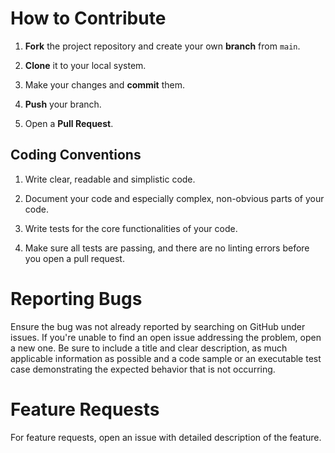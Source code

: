 # How to Contribute

1. **Fork** the project repository and create your own **branch** from `main`.

2. **Clone** it to your local system.

3. Make your changes and **commit** them.

4. **Push** your branch.

5. Open a **Pull Request**.

## Coding Conventions

1. Write clear, readable and simplistic code.

2. Document your code and especially complex, non-obvious parts of your code.

3. Write tests for the core functionalities of your code.

4. Make sure all tests are passing, and there are no linting errors before you open a pull request.

# Reporting Bugs

Ensure the bug was not already reported by searching on GitHub under issues. If you're unable to find an open issue
addressing the problem, open a new one. Be sure to include a title and clear description, as much applicable
information as possible and a code sample or an executable test case demonstrating the expected behavior that is not
occurring.

# Feature Requests

For feature requests, open an issue with detailed description of the feature.
